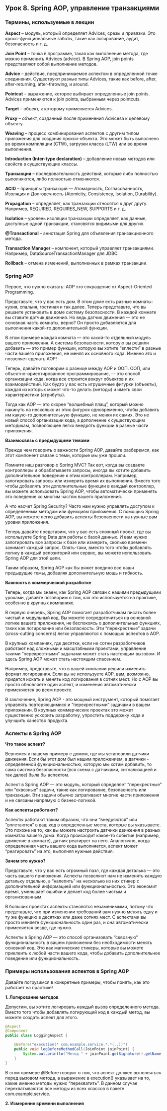 ## Урок 8. Spring AOP, управление транзакциями

### Термины, используемые в лекции

**Aspect** – модуль, который определяет Advices, срезы и привязки. Это кросс-функциональные заботы, такие как логирование, аудит, безопасность и т. д.

**Join Point** – точка в программе, такая как выполнение метода, где можно применить Advices (advice). В Spring AOP, join points представляют собой выполнение методов.

**Advice** – действие, предпринимаемое аспектом в определенной точке соединения. Существуют разные типы Advices, такие как before, after, after-returning, after-throwing, и around.

**Pointcut** – выражение, которое выбирает определенные join points. Advices применяются к join points, выбранным через pointcuts.

**Target** – объект, к которому применяется Advices.

**Proxy** – объект, созданный после применения Advicesа к целевому объекту.

**Weaving** – процесс комбинирования аспектов с другим типом приложения для создания прокси-объекта. Это может быть выполнено во время компиляции (CTW), загрузки класса (LTW) или во время выполнения.

**Introduction (Inter-type declaration)** – добавление новых методов или свойств в существующие классы.

**Транзакция** – последовательность действий, которые либо полностью выполняются, либо полностью отменяются.

**ACID** – принципы транзакций — Атомарность, Согласованность, Изоляция и Долговечность (Atomicity, Consistency, Isolation, Durability).

**Propagation** – определяет, как транзакции относятся к друг другу. Например, REQUIRED, REQUIRES_NEW, SUPPORTS и т. д.

**Isolation** – уровень изоляции транзакции определяет, как данные, доступные одной транзакции, становятся видимыми для других.

**@Transactional** – аннотация Spring для объявления транзакционного метода.

**Transaction Manager** – компонент, который управляет транзакциями. Например, DataSourceTransactionManager для JDBC.

**Rollback** – отмена изменений, выполненных в рамках транзакции.

### Spring AOP

Первое, что нужно сказать: AOP это сокращение от Aspect-Oriented Programming.

Представьте, что у вас есть дом. В этом доме есть разные комнаты: кухня, спальня, гостиная и так далее. Теперь представьте, что вы решаете установить в доме систему безопасности. В каждой комнате вы ставите датчик движения. Но ведь датчик движения — это не основная часть комнаты, верно? Он просто добавляется для выполнения какой-то дополнительной функции.

В этом примере каждая комната — это какой-то отдельный модуль вашего приложения. А система безопасности, которую вы решили добавить — это пример функции, которую вы хотите “вплести” в разные части вашего приложения, не меняя их основного кода. Именно это и позволяет сделать AOP!

Теперь, давайте поговорим о разнице между AOP и ООП. ООП, или объектно-ориентированное программирование, — это способ организации кода, когда все строится вокруг объектов и их взаимодействий. Как будто у вас есть игрушечные фигурки (объекты), каждая из которых может что-то делать (методы) и иметь свои характеристики (атрибуты).

Тогда как AOP — это скорее “волшебный плащ”, который можно накинуть на несколько из этих фигурок одновременно, чтобы добавить им какую-то дополнительную функцию, не меняя их самих. Это не новый способ организации кода, а дополнение к существующим методикам, позволяющее легко внедрять функции в разные части приложения.

**Взаимосвязь с предыдущими темами**

Прежде чем говорить о важности Spring AOP, давайте разберемся, как этот компонент связан с теми, которые мы уже прошли.

Помните наш разговор о Spring MVC? Так вот, когда вы создаете контроллеры и обрабатываете запросы, иногда вы хотите добавить дополнительное поведение к этим контроллерам. Например, залогировать запросы или измерить время их выполнения. Вместо того чтобы добавлять эти дополнительные функции в каждый контроллер, вы можете использовать Spring AOP, чтобы автоматически применять это поведение ко многим частям вашего приложения.

А что насчет Spring Security? Часто нам нужно управлять доступом к определенным методам или функциям приложения. С помощью Spring AOP, вы можете легко добавить аспекты безопасности на нужные вам уровни приложения.

Теперь давайте представим, что у вас есть сложный проект, где вы используете Spring Data для работы с базой данных. И вам нужно залогировать все запросы к базе или измерить, сколько времени занимает каждый запрос. Опять-таки, вместо того чтобы добавлять логику в каждый репозиторий или сервис, вы можете использовать Spring AOP для этой цели.

Таким образом, Spring AOP как бы вяжет воедино все наши предыдущие темы, добавляя дополнительную мощь и гибкость.

**Важность в коммерческой разработке**

Теперь, когда мы знаем, как Spring AOP связан с нашими предыдущими уроками, давайте поговорим о том, как это используется на практике, особенно в крупных компаниях.

В первую очередь, Spring AOP помогает разработчикам писать более чистый и модульный код. Вы можете сосредоточиться на основной логике вашего приложения, не беспокоясь о дополнительных функциях, таких как логирование или безопасность. Эти “перекрестные” задачи (cross-cutting concerns) легко управляются с помощью аспектов в AOP.

В крупных компаниях, где десятки, если не сотни разработчиков работают над сложными и масштабными проектами, управление такими “перекрестными” задачами может стать настоящим вызовом. И здесь Spring AOP может стать настоящим спасением.

Например, представьте, что в вашей компании решили изменить формат логирования. Если вы не используете AOP, вам, возможно, придется искать и менять код логирования в сотнях мест. Но с AOP вы просто обновляете один аспект, и изменения автоматически применяются во всем проекте.

В заключение, Spring AOP - это мощный инструмент, который помогает управлять повторяющимися и “перекрестными” задачами в вашем приложении. В крупных коммерческих проектах это может существенно ускорить разработку, упростить поддержку кода и улучшить качество продукта.

### Аспекты в Spring AOP

**Что такое аспект?**

Вернемся к нашему примеру с домом, где мы установили датчики движения. Если бы этот дом был нашим приложением, а датчики - определенной функциональностью, которую мы хотим добавить, то сама система безопасности (вся схема с датчиками, сигнализацией и так далее) была бы аспектом.

Аспект в Spring AOP — это модуль, который определяет “перекрестные” или “сквозные” задачи, такие как логирование, безопасность или транзакции. Эти задачи обычно затрагивают многие части приложения и не связаны напрямую с бизнес-логикой.

**Как аспекты работают?**

Аспекты работают таким образом, что они “внедряются” или “вплетаются” в ваш код в определенные места, которые вы указываете. Это похоже на то, как вы можете настроить датчики движения в разных комнатах вашего дома. Когда происходит какое-то событие (например, движение в комнате), датчик реагирует на него. Аналогично, когда определенная часть вашего кода выполняется, аспект может “реагировать” на это, выполняя нужные действия.

**Зачем это нужно?**

Представьте, что у вас есть огромный пазл, где каждая деталька — это часть вашего приложения. Аспекты позволяют нам не изменять каждую детальку отдельно, а “налепить” на несколько из них стикер с дополнительной информацией или функциональностью. Это экономит время, уменьшает ошибки и делает код более чистым и организованным.

В больших проектах аспекты становятся незаменимыми, потому что представьте, что при изменении требований вам нужно менять одну и ту же функцию в десятках или даже сотнях мест. С аспектами вы просто меняете функциональность один раз, и она автоматически применяется везде, где нужно.

Аспекты в Spring AOP — это способ организовать “сквозную” функциональность в вашем приложении без необходимости менять основной код. Это как магические стикеры, которые вы можете приклеить к любой части вашего кода, чтобы добавить дополнительное поведение или функциональность.

### Примеры использования аспектов в Spring AOP

Давайте погрузимся в конкретные примеры, чтобы понять, как это работает на практике!

**1. Логирование методов**

Допустим, вы хотите логировать каждый вызов определенного метода. Вместо того чтобы добавлять логирующий код в каждый метод, вы можете создать аспект для этого.
```java
@Aspect
@Component
public class LoggingAspect {

    @Before("execution(* com.example.service.*.*(..))")
    public void logBeforeMethodCall(JoinPoint joinPoint) {
        System.out.println("Метод " + joinPoint.getSignature().getName() + "был вызван");
    }
}
```
В этом примере @Before говорит о том, что аспект должен выполняться перед вызовом метода, а выражение в execution() указывает на то, какие именно методы нужно “перехватить”. В данном случае перехватываются все методы из всех классов в пакете com.example.service.

**2. Измерение времени выполнения**

